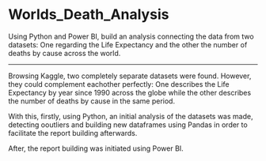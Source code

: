 # Worlds_Death_Analysis
Using Python and Power BI, build an analysis connecting the data from two datasets: One regarding the Life Expectancy and the other the number of deaths by cause across the world.
______________________________________________________

Browsing Kaggle, two completely separate datasets were found. However, they could complement eachother perfectly: One describes the Life Expectancy by year since 1990 across the globe while the other describes the number of deaths by cause in the same period.

With this, firstly, using Python, an initial analysis of the datasets was made, detecting ooutliers and building new dataframes using Pandas in order to facilitate the report building afterwards.

After, the report building was initiated using Power BI.
